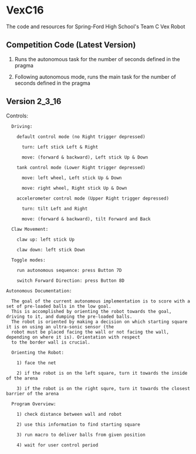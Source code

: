 # VexC16
The code and resources for Spring-Ford High School's Team C Vex Robot

Competition Code (Latest Version)
-----------------------------------------------

  1) Runs the autonomous task for the number of seconds defined in the pragma
  
  2) Following autonomous mode, runs the main task for the number of seconds defined in the pragma

Version 2_3_16
-----------------------------------------------

Controls:

      Driving:
      
        default control mode (no Right trigger depressed)
        
          turn: Left stick Left & Right
          
          move: (forward & backward), Left stick Up & Down
          
        tank control mode (Lower Right trigger depressed)
        
          move: left wheel, Left stick Up & Down
          
          move: right wheel, Right stick Up & Down
          
        accelerometer control mode (Upper Right trigger depressed)
        
          turn: tilt Left and Right
          
          move: (forward & backward), tilt Forward and Back
          
      Claw Movement:
      
        claw up: left stick Up
        
        claw down: left stick Down
        
      Toggle modes:
      
        run autonomous sequence: press Button 7D
        
        switch Forward Direction: press Button 8D
        
    Autonomous Documentation:
    
      The goal of the current autonomous implementation is to score with a set of pre-loaded balls in the low goal.
      This is accomplished by orienting the robot towards the goal, driving to it, and dumping the pre-loaded balls.
      The robot is oriented by making a decision on which starting square it is on using an ultra-sonic sensor (the
      robot must be placed facing the wall or not facing the wall, depending on where it is). Orientation with respect
      to the border wall is crucial.
      
      Orienting the Robot:
      
        1) face the net
        
        2) if the robot is on the left square, turn it towards the inside of the arena
        
        3) if the robot is on the right squre, turn it towards the closest barrier of the arena
        
      Program Overview:
      
        1) check distance between wall and robot
        
        2) use this information to find starting square
        
        3) run macro to deliver balls from given position
        
        4) wait for user control period
      
